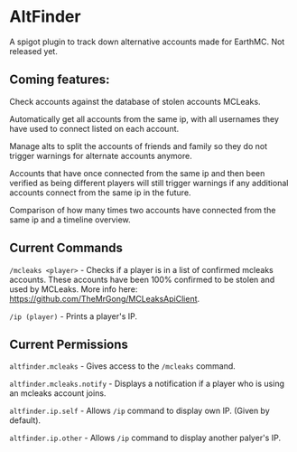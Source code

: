# AltFinder

A spigot plugin to track down alternative accounts made for EarthMC. Not released yet.

## Coming features: 
Check accounts against the database of stolen accounts MCLeaks.

Automatically get all accounts from the same ip, with all usernames they have used to connect listed on each account.

Manage alts to split the accounts of friends and family so they do not trigger warnings for alternate accounts anymore.

Accounts that have once connected from the same ip and then been verified as being different players will still trigger warnings if any additional accounts connect from the same ip in the future.

Comparison of how many times two accounts have connected from the same ip and a timeline overview.

## Current Commands

`/mcleaks <player>` - Checks if a player is in a list of confirmed mcleaks accounts. These accounts have been 100% confirmed to be stolen and used by MCLeaks. More info here: https://github.com/TheMrGong/MCLeaksApiClient.

`/ip (player)` - Prints a player's IP.

## Current Permissions

`altfinder.mcleaks` - Gives access to the `/mcleaks` command.

`altfinder.mcleaks.notify` - Displays a notification if a player who is using an mcleaks account joins.

`altfinder.ip.self` - Allows `/ip` command to display own IP. (Given by default).

`altfinder.ip.other` - Allows `/ip` command to display another palyer's IP.
